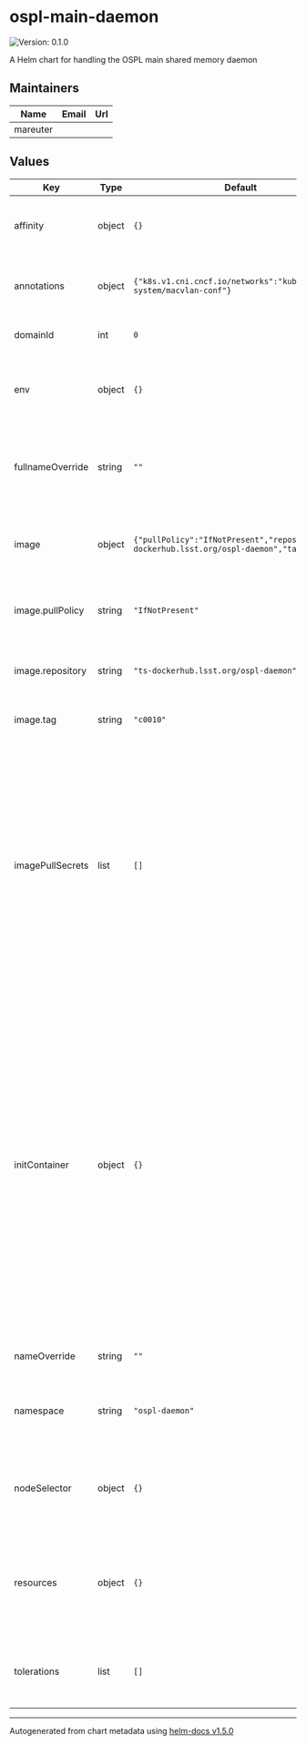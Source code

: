 # ospl-main-daemon

![Version: 0.1.0](https://img.shields.io/badge/Version-0.1.0-informational?style=flat-square)

A Helm chart for handling the OSPL main shared memory daemon

## Maintainers

| Name | Email | Url |
| ---- | ------ | --- |
| mareuter |  |  |

## Values

| Key | Type | Default | Description |
|-----|------|---------|-------------|
| affinity | object | `{}` | This specifies the scheduling constraints of the pod |
| annotations | object | `{"k8s.v1.cni.cncf.io/networks":"kube-system/macvlan-conf"}` | This allows the specification of pod annotations. |
| domainId | int | `0` | Specify the domainId for the daemon |
| env | object | `{}` | This section holds a set of key, value pairs for environmental variables |
| fullnameOverride | string | `""` | Specify the deployed application name specifically. Overrides all other names. |
| image | object | `{"pullPolicy":"IfNotPresent","repository":"ts-dockerhub.lsst.org/ospl-daemon","tag":"c0010"}` | This section holds the configuration of the container image |
| image.pullPolicy | string | `"IfNotPresent"` | The policy to apply when pulling an image for deployment |
| image.repository | string | `"ts-dockerhub.lsst.org/ospl-daemon"` | The Docker registry name of the container image |
| image.tag | string | `"c0010"` | The tag of the container image |
| imagePullSecrets | list | `[]` | This key allows specification of a script to override the entrypoint. -- The list of pull secrets needed for the images. If this section is used, each object listed can have the following attributes defined: _name_ (The label identifying the pull-secret to use) |
| initContainer | object | `{}` | This section sets the optional use of an init container for multus networking. If this section is used, the following attributes must to be specified: _repository_ (The Docker registry name of the init container image), _tag_ (The tag of the init container image), _pullPolicy_ (The policy to apply when pulling an image for init container deployment) |
| nameOverride | string | `""` | Adds an extra string to the release name. |
| namespace | string | `"ospl-daemon"` | This is the namespace in which the OSPL daemon will be placed |
| nodeSelector | object | `{}` | This allows the specification of using specific nodes to run the pod |
| resources | object | `{}` | This allows the specification of resources (CPU, memory) requires to run the container |
| tolerations | list | `[]` | This specifies the tolerations of the pod for any system taints |

----------------------------------------------
Autogenerated from chart metadata using [helm-docs v1.5.0](https://github.com/norwoodj/helm-docs/releases/v1.5.0)
